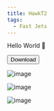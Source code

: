 ```yaml
---
title: HawkT2
tags:
  - Fast Jets
---
```



Hello World 👋

<a href="https://www.google.com/url?q=https%3A%2F%2Fgithub.com%2FLinux-Flights%2FHawkT2%2Freleases%2Flatest&sa=D&sntz=1&usg=AOvVaw285Zf-3nkChkS_hO56l5wj"><button>Download</button></a>

![image](https://codeberg.org/OrbitalMartian/pages/raw/branch/main/flightsim/logbook/flights/fgfs-20230415183222.png)

![image](https://codeberg.org/OrbitalMartian/pages/raw/branch/main/flightsim/logbook/flights/fgfs-20230416154747.png)

![image](https://codeberg.org/OrbitalMartian/pages/raw/branch/main/flightsim/logbook/flights/fgfs-20230416161101.png)
